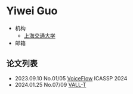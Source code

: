 # Yiwei Guo

- 机构
  - [上海交通大学](../Institutions/SJTU_上海交通大学.md)
- 邮箱

## 论文列表

- 2023.09.10 No.01/05 [VoiceFlow](../Models/Flow/2023.09.10_VoiceFlow.md) ICASSP 2024
- 2024.01.25 No.07/09 [VALL-T](../Models/Speech_LLM/2024.01.25_VALL-T.md)